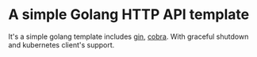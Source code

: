 # A simple Golang HTTP API template

It's a simple golang template includes [gin](https://github.com/gin-gonic/gin), [cobra](https://github.com/spf13/cobra). With graceful shutdown and kubernetes client's support.


